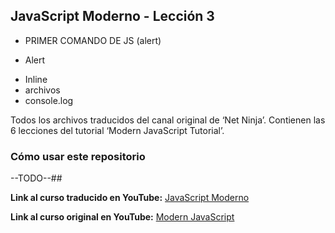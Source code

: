 ## JavaScript Moderno - Lección 3

* PRIMER COMANDO DE JS (alert)
+ Alert
* Inline 
* archivos
* console.log

Todos los archivos traducidos del canal original de ‘Net Ninja’.  Contienen las 6 lecciones del tutorial ‘Modern JavaScript Tutorial’.

### Cómo usar este repositorio

--TODO--##

**Link al curso traducido en YouTube:** [JavaScript Moderno](https://www.youtube.com/channel/UCuSHTq2yiCY5QBNoEXv8JpA/)

**Link al curso original en YouTube:** [Modern JavaScript](https://www.youtube.com/playlist?list=PL4cUxeGkcC9haFPT7J25Q9GRB_ZkFrQAc)
